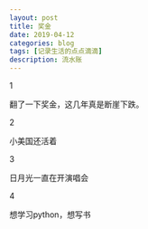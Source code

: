 ```yaml
---
layout: post
title: 奖金
date: 2019-04-12
categories: blog
tags: [记录生活的点点滴滴]
description: 流水账
---
```


1 

翻了一下奖金，这几年真是断崖下跌。

2

小美国还活着

3

日月光一直在开演唱会

4

想学习python，想写书














